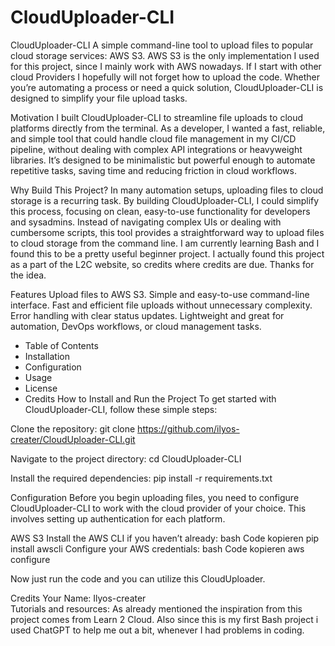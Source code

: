 # CloudUploader-CLI
CloudUploader-CLI
A simple command-line tool to upload files to popular cloud storage services: AWS S3. AWS S3 is the only implementation I used for this project, since I mainly work with AWS nowadays. If I start with other cloud Providers I hopefully will not forget how to upload the code. Whether you’re automating a process or need a quick solution, CloudUploader-CLI is designed to simplify your file upload tasks. <br/>

Motivation
I built CloudUploader-CLI to streamline file uploads to cloud platforms directly from the terminal. As a developer, I wanted a fast, reliable, and simple tool that could handle cloud file management in my CI/CD pipeline, without dealing with complex API integrations or heavyweight libraries. It’s designed to be minimalistic but powerful enough to automate repetitive tasks, saving time and reducing friction in cloud workflows.<br/>

Why Build This Project?
In many automation setups, uploading files to cloud storage is a recurring task. By building CloudUploader-CLI, I could simplify this process, focusing on clean, easy-to-use functionality for developers and sysadmins. Instead of navigating complex UIs or dealing with cumbersome scripts, this tool provides a straightforward way to upload files to cloud storage from the command line. I am currently learning Bash and I found this to be a pretty useful beginner project. I actually found this project as a part of the L2C website, so credits where credits are due. Thanks for the idea. <br/>

Features
Upload files to AWS S3.
Simple and easy-to-use command-line interface.
Fast and efficient file uploads without unnecessary complexity.
Error handling with clear status updates.
Lightweight and great for automation, DevOps workflows, or cloud management tasks.
- Table of Contents
- Installation
- Configuration
- Usage
- License
- Credits
How to Install and Run the Project
To get started with CloudUploader-CLI, follow these simple steps:

Clone the repository:
git clone https://github.com/ilyos-creater/CloudUploader-CLI.git

Navigate to the project directory:
cd CloudUploader-CLI

Install the required dependencies:
pip install -r requirements.txt


Configuration
Before you begin uploading files, you need to configure CloudUploader-CLI to work with the cloud provider of your choice. This involves setting up authentication for each platform.

AWS S3
Install the AWS CLI if you haven’t already:
bash
Code kopieren
pip install awscli
Configure your AWS credentials:
bash
Code kopieren
aws configure

Now just run the code and you can utilize this CloudUploader. 


Credits
Your Name: Ilyos-creater <br/>
Tutorials and resources: As already mentioned the inspiration from this project comes from Learn 2 Cloud. Also since this is my first Bash project i used ChatGPT to help me out a bit, whenever I had problems in coding.



